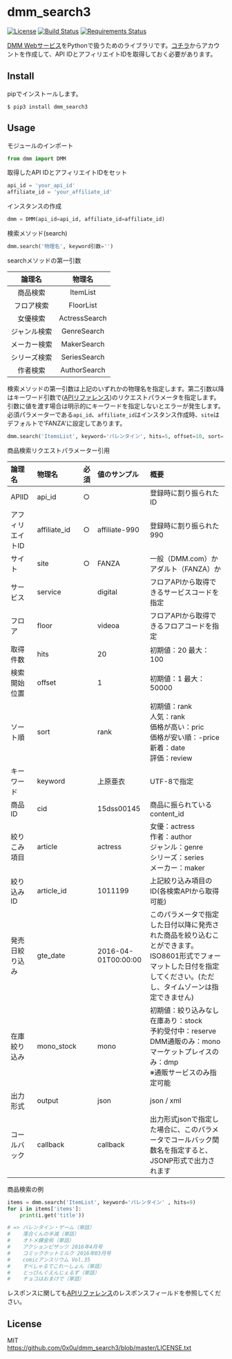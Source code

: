 # dmm_search3
[![License](http://img.shields.io/badge/license-mit-blue.svg?style=flat)](https://github.com/0x0u/dmm/blob/master/LICENSE.txt)
[![Build Status](https://travis-ci.org/0x0u/dmm_search3.svg?branch=master)](https://travis-ci.org/0x0u/dmm_search3)
[![Requirements Status](https://requires.io/github/0x0u/dmm_search3/requirements.svg?branch=master)](https://requires.io/github/0x0u/dmm_search3/requirements/?branch=master)   

[DMM Webサービス](https://affiliate.dmm.com/api/)をPythonで扱うためのライブラリです。[コチラ](https://affiliate.dmm.com/api/regist_guide/)からアカウントを作成して、API IDとアフィリエイトIDを取得しておく必要があります。

## Install
pipでインストールします。
```
$ pip3 install dmm_search3
```

## Usage
モジュールのインポート
```Python
from dmm import DMM
```

取得したAPI IDとアフィリエイトIDをセット
```Python
api_id = 'your_api_id'
affiliate_id = 'your_affiliate_id'
```

インスタンスの作成
```Python
dmm = DMM(api_id=api_id, affiliate_id=affiliate_id)
```

検索メソッド(search)
```Python
dmm.search('物理名', keyword引数='')
```

searchメソッドの第一引数

|論理名|物理名|
|:--:|:--:|
|商品検索|ItemList|
|フロア検索|FloorList|
|女優検索|ActressSearch|
|ジャンル検索|GenreSearch|
|メーカー検索|MakerSearch|
|シリーズ検索|SeriesSearch|
|作者検索|AuthorSearch|

検索メソッドの第一引数は上記のいずれかの物理名を指定します。第二引数以降はキーワード引数で([APIリファレンス](https://affiliate.dmm.com/api/v3/itemlist.html))のリクエストパラメータを指定します。引数に値を渡す場合は明示的にキーワードを指定しないとエラーが発生します。必須パラメーターである`api_id`、`affiliate_id`はインスタンス作成時、`site`はデフォルトで'FANZA'に設定してあります。

```Python
dmm.search('ItemsList', keyword='バレンタイン', hits=5, offset=10, sort='review')
```

商品検索リクエストパラメーター引用

|論理名|物理名|必須|値のサンプル|概要|
|:--|:--|:--|:--|:--|
|APIID|api_id|○||登録時に割り振られたID|
|アフィリエイトID|affiliate_id|○|affiliate-990|登録時に割り振られた990|
|サイト|site|○|FANZA|一般（DMM.com）かアダルト（FANZA）か|
|サービス|service||digital|フロアAPIから取得できるサービスコードを指定|
|フロア|floor||videoa|フロアAPIから取得できるフロアコードを指定|
|取得件数|hits||20|初期値：20 最大：100|
|検索開始位置|offset||1|初期値：1 最大：50000|
|ソート順|sort||rank|初期値：rank<br>人気：rank<br>価格が高い：pric<br>価格が安い順：-price<br>新着：date<br>評価：review|
|キーワード|keyword||上原亜衣|UTF-8で指定|
|商品ID|cid||15dss00145|商品に振られているcontent_id
|絞りこみ項目|article||actress|女優：actress<br>作者：author<br>ジャンル：genre<br>シリーズ：series<br>メーカー：maker
|絞り込みID|article_id||1011199|上記絞り込み項目のID(各検索APIから取得可能)|
|発売日絞り込み|gte_date||2016-04-01T00:00:00|このパラメータで指定した日付以降に発売された商品を絞り込むことができます。ISO8601形式でフォーマットした日付を指定してください。(ただし、タイムゾーンは指定できません)
|在庫絞り込み|mono_stock||mono|初期値：絞り込みなし<br>在庫あり：stock<br>予約受付中：reserve<br>DMM通販のみ：mono<br>マーケットプレイスのみ：dmp<br>※通販サービスのみ指定可能
|出力形式|output||json|json / xml|
|コールバック|callback||callback|出力形式jsonで指定した場合に、このパラメータでコールバック関数名を指定すると、JSONP形式で出力されます

商品検索の例
```Python
items = dmm.search('ItemList', keyword='バレンタイン' , hits=9)
for i in items['items']:
    print(i.get('title'))

# => バレンタイン・ゲーム（単話）   
#    落合くんの半減（単話）
#    オトメ錬金術（単話）
#    アクションピザッツ 2016年4月号
#    コミックホットミルク 2016年03月号
#    comicアンスリウム Vol.35
#    すぺしゃるでこれーしょん（単話）
#    とっぴんぐえんじぇるず（単話）
#    チョコはおまけで（単話）
```

レスポンスに関しても[APIリファレンス](https://affiliate.dmm.com/api/v3/itemlist.html)のレスポンスフィールドを参照してください。

## License
MIT    
https://github.com/0x0u/dmm_search3/blob/master/LICENSE.txt
